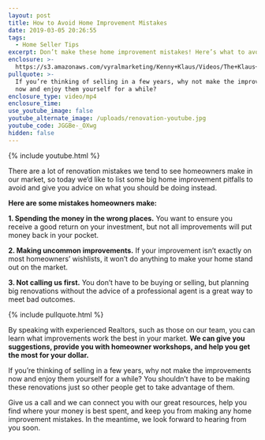 ```yaml
---
layout: post
title: How to Avoid Home Improvement Mistakes
date: 2019-03-05 20:26:55
tags:
  - Home Seller Tips
excerpt: Don’t make these home improvement mistakes! Here’s what to avoid.
enclosure: >-
  https://s3.amazonaws.com/vyralmarketing/Kenny+Klaus/Videos/The+Klaus+Team-+How+to+Avoid+Home+Improvement+Mistakes.mp4
pullquote: >-
  If you’re thinking of selling in a few years, why not make the improvements
  now and enjoy them yourself for a while?
enclosure_type: video/mp4
enclosure_time:
use_youtube_image: false
youtube_alternate_image: /uploads/renovation-youtube.jpg
youtube_code: JGGBe-_OXwg
hidden: false
---
```


{% include youtube.html %}

There are a lot of renovation mistakes we tend to see homeowners make in our market, so today we’d like to list some big home improvement pitfalls to avoid and give you advice on what you should be doing instead.

**Here are some mistakes homeowners make:**

**1. Spending the money in the wrong places.** You want to ensure you receive a good return on your investment, but not all improvements will put money back in your pocket.

**2. Making uncommon improvements.** If your improvement isn’t exactly on most homeowners’ wishlists, it won’t do anything to make your home stand out on the market.

**3. Not calling us first.** You don’t have to be buying or selling, but planning big renovations without the advice of a professional agent is a great way to meet bad outcomes.

{% include pullquote.html %}

By speaking with experienced Realtors, such as those on our team, you can learn what improvements work the best in your market. **We can give you suggestions, provide you with homeowner workshops, and help you get the most for your dollar.**

If you’re thinking of selling in a few years, why not make the improvements now and enjoy them yourself for a while? You shouldn’t have to be making these renovations just so other people get to take advantage of them.

Give us a call and we can connect you with our great resources, help you find where your money is best spent, and keep you from making any home improvement mistakes. In the meantime, we look forward to hearing from you soon.
